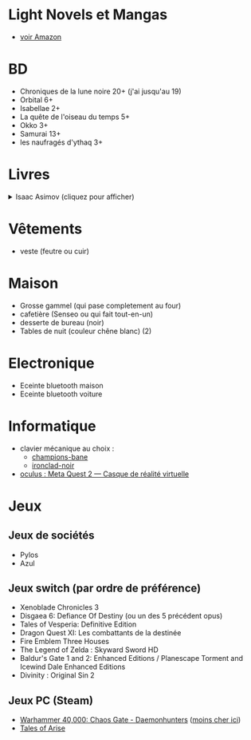 # Light Novels et Mangas
* [voir Amazon](https://www.amazon.fr/hz/wishlist/ls/N2LON7I7DD9B?ref_=wl_share)

# BD
* Chroniques de la lune noire 20+ (j'ai jusqu'au 19)
* Orbital 6+
* Isabellae 2+
* La quête de l'oiseau du temps 5+
* Okko 3+
* Samurai 13+
* les naufragés d'ythaq 3+

# Livres
<details>
<summary>Isaac Asimov (cliquez pour afficher)</summary>

## A prendre dans l'ordre ci-desous
### Cycle de Fondation
* Fondation
* Fondation et Empire
* Seconde Fondation
* Fondation foudroyée (Optionnel)
* Terre et Fondation (Optionnel)
* Prélude à Fondation (Optionnel)
* L'Aube de Fondation (Optionnel)
### Cycle des robots
* Les Robots (Optionnel)
* Les Cavernes d'acier
* Face aux feux du soleil
* Les Robots de l'aube
* Les Robots et l'Empire
### Cycle de l'Empire
* Tyrann
* Les Courants de l'espace
* Cailloux dans le ciel
</details>

# Vêtements 
* veste (feutre ou cuir)

# Maison
* Grosse gammel (qui pase completement au four)
* cafetière (Senseo ou qui fait tout-en-un)
* desserte de bureau (noir)
* Tables de nuit (couleur chêne blanc) (2)

# Electronique
* Eceinte bluetooth maison
* Eceinte bluetooth voiture

# Informatique
* clavier mécanique au choix :
    * [champions-bane](https://designedby.gg/product/champions-bane/)
    * [ironclad-noir](https://designedby.gg/product/ironclad-noir/)
* [oculus : Meta Quest 2 — Casque de réalité virtuelle](https://amzn.eu/d/bOWv0qW)

# Jeux
## Jeux de sociétés
* Pylos
* Azul

## Jeux switch (par ordre de préférence)
* Xenoblade Chronicles 3
* Disgaea 6: Defiance Of Destiny (ou un des 5 précédent opus)
* Tales of Vesperia: Definitive Edition
* Dragon Quest XI: Les combattants de la destinée
* Fire Emblem Three Houses
* The Legend of Zelda : Skyward Sword HD
* Baldur's Gate 1 and 2: Enhanced Editions / Planescape Torment and Icewind Dale Enhanced Editions
* Divinity : Original Sin 2

## Jeux PC (Steam)
* [Warhammer 40,000: Chaos Gate - Daemonhunters](https://store.steampowered.com/app/1611910/Warhammer_40000_Chaos_Gate__Daemonhunters/) ([moins cher ici](https://www.instant-gaming.com/fr/8972-acheter-warhammer-40-000-chaos-gate-daemonhunters-pc-jeu-steam-europe/?utm_medium=email&utm_source=newsletter&utm_campaign=Warhammer%2040000%20Chaos%20Gate%20Daemonhunters))
* [Tales of Arise](https://store.steampowered.com/app/740130/Tales_of_Arise/)
